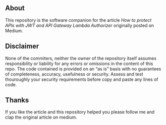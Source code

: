 ## About
This repository is the software companion for the article *How to protect APIs with JWT and API Gateway Lambda Authorizer* originally posted on Medium.

## Disclaimer 
None of the commiters, neither the owner of the repository itself assumes responsibility or liability for any errors or omissions in the content of this repo. The code contained is provided on an “as is” basis with no guarantees of completeness, accuracy, usefulness or security. 
Assess and test thouroughly your security requirements before copy and paste any lines of code.

## Thanks
If you like the article and this repository helped you please follow me and clap the original article on medium.